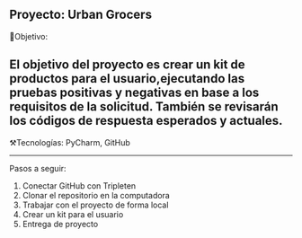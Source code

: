 Proyecto: Urban Grocers 
-------------------------------------------------------------------------------------------------------------------------------------------------------

🎯Objetivo:

El objetivo del proyecto es crear un kit 
de productos para el usuario,ejecutando
las pruebas positivas y negativas en base
a los requisitos de la solicitud.
También se revisarán los códigos de 
respuesta esperados y actuales.
-------------------------------------------------------------------------------------------------------------------------------------------------------

⚒️Tecnologías: PyCharm, GitHub

-------------------------------------------------------------------------------------------------------------------------------------------------------

Pasos a seguir:
1. Conectar GitHub con Tripleten
2. Clonar el repositorio en la computadora
3. Trabajar con el proyecto de forma local
4. Crear un kit para el usuario
5. Entrega de proyecto





